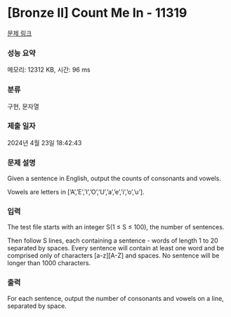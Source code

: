 # [Bronze II] Count Me In - 11319 

[문제 링크](https://www.acmicpc.net/problem/11319) 

### 성능 요약

메모리: 12312 KB, 시간: 96 ms

### 분류

구현, 문자열

### 제출 일자

2024년 4월 23일 18:42:43

### 문제 설명

<p>Given a sentence in English, output the counts of consonants and vowels.</p>

<p>Vowels are letters in [’A’,’E’,’I’,’O’,’U’,’a’,’e’,’i’,’o’,’u’].</p>

### 입력 

 <p>The test file starts with an integer S(1 ≤ S ≤ 100), the number of sentences.</p>

<p>Then follow S lines, each containing a sentence - words of length 1 to 20 separated by spaces. Every sentence will contain at least one word and be comprised only of characters [a-z][A-Z] and spaces. No sentence will be longer than 1000 characters.</p>

### 출력 

 <p>For each sentence, output the number of consonants and vowels on a line, separated by space.</p>

